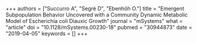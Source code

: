 +++
authors = ["Succurro A", "Segrè D", "Ebenhöh O."]
title = "Emergent Subpopulation Behavior Uncovered with a Community Dynamic Metabolic Model of Escherichia coli Diauxic Growth"
journal = "mSystems"
what = "article"
doi = "10.1128/mSystems.00230-18"
pubmed = "30944873"
date = "2019-04-05"
keywords = []
+++

